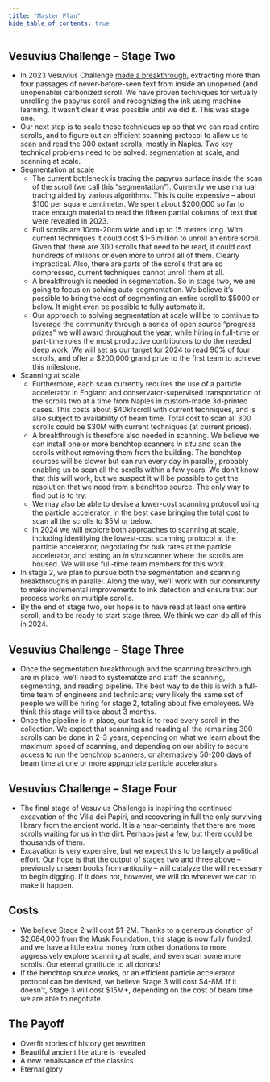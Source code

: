 ```yaml
---
title: "Master Plan"
hide_table_of_contents: true
---
```


<head>
  <html data-theme="dark" />

  <meta
    name="description"
    content="A $1,000,000+ machine learning and computer vision competition"
  />

  <meta property="og:type" content="website" />
  <meta property="og:url" content="https://scrollprize.org" />
  <meta property="og:title" content="Vesuvius Challenge" />
  <meta
    property="og:description"
    content="A $1,000,000+ machine learning and computer vision competition"
  />
  <meta
    property="og:image"
    content="https://scrollprize.org/img/social/opengraph.jpg"
  />

  <meta property="twitter:card" content="summary_large_image" />
  <meta property="twitter:url" content="https://scrollprize.org" />
  <meta property="twitter:title" content="Vesuvius Challenge" />
  <meta
    property="twitter:description"
    content="A $1,000,000+ machine learning and computer vision competition"
  />
  <meta
    property="twitter:image"
    content="https://scrollprize.org/img/social/opengraph.jpg"
  />
</head>

## Vesuvius Challenge – Stage Two

* In 2023 Vesuvius Challenge [made a breakthrough](grandprize), extracting more than four passages of never-before-seen text from inside an unopened (and unopenable) carbonized scroll. We have proven techniques for virtually unrolling the papyrus scroll and recognizing the ink using machine learning. It wasn’t clear it was possible until we did it. This was stage one.
* Our next step is to scale these techniques up so that we can read entire scrolls, and to figure out an efficient scanning protocol to allow us to scan and read the 300 extant scrolls, mostly in Naples. Two key technical problems need to be solved: segmentation at scale, and scanning at scale.
* Segmentation at scale
  * The current bottleneck is tracing the papyrus surface inside the scan of the scroll (we call this “segmentation”). Currently we use manual tracing aided by various algorithms. This is quite expensive – about \$100 per square centimeter. We spent about \$200,000 so far to trace enough material to read the fifteen partial columns of text that were revealed in 2023.
  * Full scrolls are 10cm-20cm wide and up to 15 meters long. With current techniques it could cost \$1-5 million to unroll an entire scroll. Given that there are 300 scrolls that need to be read, it could cost hundreds of millions or even more to unroll all of them. Clearly impractical. Also, there are parts of the scrolls that are so compressed, current techniques cannot unroll them at all.
  * A breakthrough is needed in segmentation. So in stage two, we are going to focus on solving auto-segmentation. We believe it’s possible to bring the cost of segmenting an entire scroll to \$5000 or below. It might even be possible to fully automate it.
  * Our approach to solving segmentation at scale will be to continue to leverage the community through a series of open source “progress prizes” we will award throughout the year, while hiring in full-time or part-time roles the most productive contributors to do the needed deep work. We will set as our target for 2024 to read 90% of four scrolls, and offer a \$200,000 grand prize to the first team to achieve this milestone.
* Scanning at scale
  * Furthermore, each scan currently requires the use of a particle accelerator in England and conservator-supervised transportation of the scrolls two at a time from Naples in custom-made 3d-printed cases. This costs about \$40k/scroll with current techniques, and is also subject to availability of beam time. Total cost to scan all 300 scrolls could be \$30M with current techniques (at current prices).
  * A breakthrough is therefore also needed in scanning. We believe we can install one or more benchtop scanners *in situ* and scan the scrolls without removing them from the building. The benchtop sources will be slower but can run every day in parallel, probably enabling us to scan all the scrolls within a few years. We don’t know that this will work, but we suspect it will be possible to get the resolution that we need from a benchtop source. The only way to find out is to try.
  * We may also be able to devise a lower-cost scanning protocol using the particle accelerator, in the best case bringing the total cost to scan all the scrolls to \$5M or below.
  * In 2024 we will explore both approaches to scanning at scale, including identifying the lowest-cost scanning protocol at the particle accelerator, negotiating for bulk rates at the particle accelerator, and testing an *in situ* scanner where the scrolls are housed. We will use full-time team members for this work.
* In stage 2, we plan to pursue both the segmentation and scanning breakthroughs in parallel. Along the way, we’ll work with our community to make incremental improvements to ink detection and ensure that our process works on multiple scrolls.
* By the end of stage two, our hope is to have read at least one entire scroll, and to be ready to start stage three. We think we can do all of this in 2024.

## Vesuvius Challenge – Stage Three

* Once the segmentation breakthrough and the scanning breakthrough are in place, we’ll need to systematize and staff the scanning, segmenting, and reading pipeline. The best way to do this is with a full-time team of engineers and technicians; very likely the same set of people we will be hiring for stage 2, totaling about five employees. We think this stage will take about 3 months.
* Once the pipeline is in place, our task is to read every scroll in the collection. We expect that scanning and reading all the remaining 300 scrolls can be done in 2-3 years, depending on what we learn about the maximum speed of scanning, and depending on our ability to secure access to run the benchtop scanners, or alternatively 50-200 days of beam time at one or more appropriate particle accelerators.

## Vesuvius Challenge – Stage Four

* The final stage of Vesuvius Challenge is inspiring the continued excavation of the Villa dei Papiri, and recovering in full the only surviving library from the ancient world. It is a near-certainty that there are more scrolls waiting for us in the dirt. Perhaps just a few, but there could be thousands of them.
* Excavation is very expensive, but we expect this to be largely a political effort. Our hope is that the output of stages two and three above – previously unseen books from antiquity – will catalyze the will necessary to begin digging. If it does not, however, we will do whatever we can to make it happen.

## Costs

* We believe Stage 2 will cost \$1-2M. Thanks to a generous donation of \$2,084,000 from the Musk Foundation, this stage is now fully funded, and we have a little extra money from other donations to more aggressively explore scanning at scale, and even scan some more scrolls. Our eternal gratitude to all donors!
* If the benchtop source works, or an efficient particle accelerator protocol can be devised, we believe Stage 3 will cost \$4-8M. If it doesn’t, Stage 3 will cost \$15M+, depending on the cost of beam time we are able to negotiate.

## The Payoff

* Overfit stories of history get rewritten
* Beautiful ancient literature is revealed
* A new renaissance of the classics
* Eternal glory
